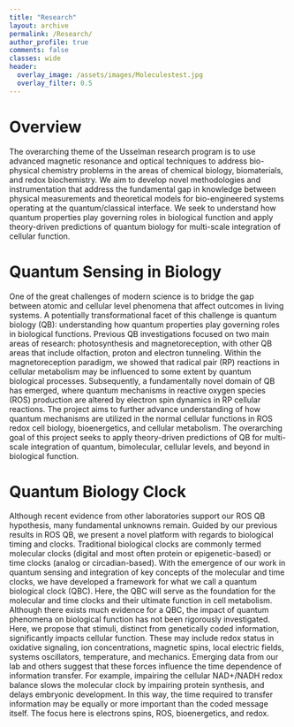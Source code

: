 ```yaml
---
title: "Research"
layout: archive
permalink: /Research/
author_profile: true
comments: false
classes: wide
header:
  overlay_image: /assets/images/Moleculestest.jpg
  overlay_filter: 0.5      
---
```

# Overview
  The overarching theme of the Usselman research program is to use advanced magnetic resonance and optical techniques to address bio-physical chemistry problems in the areas of chemical biology, biomaterials, and redox biochemistry. We aim to develop novel methodologies and instrumentation that address the fundamental gap in knowledge between physical measurements and theoretical models for bio-engineered systems operating at the quantum/classical interface. We seek to understand how quantum properties play governing roles in biological function and apply theory-driven predictions of quantum biology for multi-scale integration of cellular function.

# Quantum Sensing in Biology

  One of the great challenges of modern science is to bridge the gap between atomic and cellular level phenomena that affect outcomes in living systems.  A potentially transformational facet of this challenge is quantum biology (QB): understanding how quantum properties play governing roles in biological functions.  Previous QB investigations focused on two main areas of research: photosynthesis and magnetoreception, with other QB areas that include olfaction, proton and electron tunneling.  Within the magnetoreception paradigm, we showed that radical pair (RP) reactions in cellular metabolism may be influenced to some extent by quantum biological processes.  Subsequently, a fundamentally novel domain of QB has emerged, where quantum mechanisms in reactive oxygen species (ROS) production are altered by electron spin dynamics in RP cellular reactions.  The project aims to further advance understanding of how quantum mechanisms are utilized in the normal cellular functions in ROS redox cell biology, bioenergetics, and cellular metabolism.  The overarching goal of this project seeks to apply theory-driven predictions of QB for multi-scale integration of quantum, bimolecular, cellular levels, and beyond in biological function.

# Quantum Biology Clock

  Although recent evidence from other laboratories support our ROS QB hypothesis, many fundamental unknowns remain.  Guided by our previous results in ROS QB, we present a novel platform with regards to biological timing and clocks.  Traditional biological clocks are commonly termed molecular clocks (digital and most often protein or epigenetic-based) or time clocks (analog or circadian-based). With the emergence of our work in quantum sensing and integration of key concepts of the molecular and time clocks, we have developed a framework for what we call a quantum biological clock (QBC).  Here, the QBC will serve as the foundation for the molecular and time clocks and their ultimate function in cell metabolism. Although there exists much evidence for a QBC, the impact of quantum phenomena on biological function has not been rigorously investigated.  Here, we propose that stimuli, distinct from genetically coded information, significantly impacts cellular function. These may include redox status in oxidative signaling, ion concentrations, magnetic spins, local electric fields, systems oscillators, temperature, and mechanics.  Emerging data from our lab and others suggest that these forces influence the time dependence of information transfer. For example, impairing the cellular NAD+/NADH redox balance slows the molecular clock by impairing protein synthesis, and delays embryonic development.  In this way, the time required to transfer information may be equally or more important than the coded message itself.  The focus here is electrons spins, ROS, bioenergetics, and redox. 

